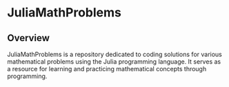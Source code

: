 # JuliaMathProblems

## Overview

JuliaMathProblems is a repository dedicated to coding solutions for various mathematical problems using the Julia programming language. It serves as a resource for learning and practicing mathematical concepts through programming.

